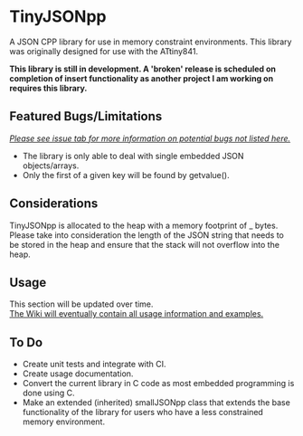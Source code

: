 # TinyJSONpp #

A JSON CPP library for use in memory constraint environments. 
This library was originally designed for use with the ATtiny841. 

**This library is still in development. A 'broken' release is scheduled on completion of insert functionality as another project I am 
working on requires this library.**

## Featured Bugs/Limitations ##

[*Please see issue tab for more information on potential bugs not listed here.*](https://github.com/hydroflax/tinyjsonpp/issues)

- The library is only able to deal with single embedded JSON objects/arrays.
- Only the first of a given key will be found by getvalue().

## Considerations ##

TinyJSONpp is allocated to the heap with a memory footprint of _ bytes. Please take into consideration the length of the JSON string that
needs to be stored in the heap and ensure that the stack will not overflow into the heap.

## Usage ##

This section will be updated over time.<br />
[The Wiki will eventually contain all usage information and examples.](https://github.com/hydroflax/tinyjsonpp/wiki)


## To Do ##

- Create unit tests and integrate with CI.
- Create usage documentation.
- Convert the current library in C code as most embedded programming is done using C.
- Make an extended (inherited) smallJSONpp class that extends the base functionality of the library for users who have a less constrained
memory environment.
